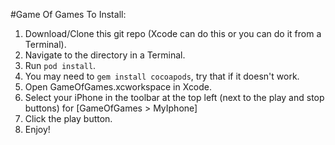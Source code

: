 #Game Of Games
To Install:

1. Download/Clone this git repo (Xcode can do this or you can do it from a Terminal).
2. Navigate to the directory in a Terminal.
3. Run `pod install`.
 1. You may need to `gem install cocoapods`, try that if it doesn't work.
4. Open GameOfGames.xcworkspace in Xcode.
5. Select your iPhone in the toolbar at the top left (next to the play and stop buttons) for [GameOfGames > MyIphone]
6. Click the play button.
7. Enjoy!

